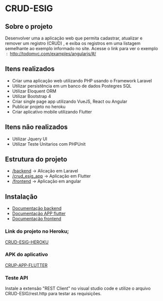 # CRUD-ESIG

## Sobre o projeto

Desenvolver uma a aplicação web que permita cadastrar, atualizar e
remover um registro (CRUD) , e exiba os registros em uma listagem semelhante ao
exemplo informado no site.
Acesse o link para ver o exemplo ​ : ​ http://todomvc.com/examples/angularjs/#/

## Itens realizados

- Criar uma aplicação web utilizando PHP usando o Framework Laravel
- Utilizar persistência em um banco de dados Postegres SQL
- Utilizar Eloquent ORM
- Utilizar Bootstrap 4
- Criar single page app utilizando VueJS, React ou Angular
- Publicar projeto no heroku
- Criar aplicativo mobile utilizando Flutter

## Itens não realizados

- Utilizar Jquery UI
- Utilizar Teste Unitarios com PHPUnit

## Estrutura do projeto

- [/backend](https://github.com/HandersonSilva/CRUD-ESIG/tree/main/backend) -> Alicação em Laravel
- [/crud_esig_app](https://github.com/HandersonSilva/CRUD-ESIG/tree/main/crud_esig_app) -> Aplicação em Flutter
- [/frontend](https://github.com/HandersonSilva/CRUD-ESIG/tree/main/frontend) -> Aplicação em angular

## Instalação

- [Documentação backend](https://github.com/HandersonSilva/CRUD-ESIG/blob/main/backend/readme.md)
- [Documentação APP flutter](https://github.com/HandersonSilva/CRUD-ESIG/blob/main/crud_esig_app/README.md)
- [Documentação frontend](https://github.com/HandersonSilva/CRUD-ESIG/blob/main/frontend/README.md)

### Link do projeto no Heroku;

[CRUD-ESIG-HEROKU](http://crud-esig.herokuapp.com/app/)

### APK do aplicativo
[CRUP-APP-FLUTTER](https://github.com/HandersonSilva/CRUD-ESIG/raw/main/crud_esig_app/APK/crud-esig.apk)
### Teste API

Instale a extensão "REST Client" no visual studio code e utilize o arquivo CRUD-ESIG/rest.http para testar as requisições.
